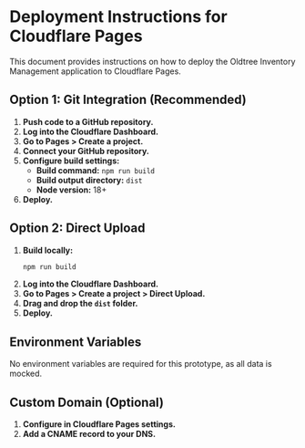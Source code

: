 # Deployment Instructions for Cloudflare Pages

This document provides instructions on how to deploy the Oldtree Inventory Management application to Cloudflare Pages.

## Option 1: Git Integration (Recommended)

1.  **Push code to a GitHub repository.**
2.  **Log into the Cloudflare Dashboard.**
3.  **Go to Pages > Create a project.**
4.  **Connect your GitHub repository.**
5.  **Configure build settings:**
    *   **Build command:** `npm run build`
    *   **Build output directory:** `dist`
    *   **Node version:** 18+
6.  **Deploy.**

## Option 2: Direct Upload

1.  **Build locally:**
    ```sh
    npm run build
    ```
2.  **Log into the Cloudflare Dashboard.**
3.  **Go to Pages > Create a project > Direct Upload.**
4.  **Drag and drop the `dist` folder.**
5.  **Deploy.**

## Environment Variables

No environment variables are required for this prototype, as all data is mocked.

## Custom Domain (Optional)

1.  **Configure in Cloudflare Pages settings.**
2.  **Add a CNAME record to your DNS.**